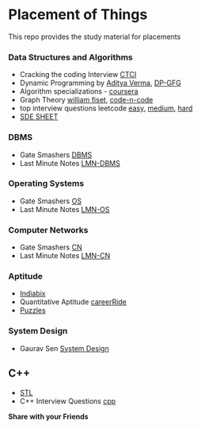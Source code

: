 # Placement of Things

This repo provides the study material for placements

### Data Structures and Algorithms

- Cracking the coding Interview [CTCI]
- Dynamic Programming by [Aditya Verma], [DP-GFG]
- Algorithm specializations - [coursera]
- Graph Theory [william fiset], [code-n-code]
- top interview questions leetcode [easy], [medium], [hard]
- [SDE SHEET]

### DBMS
- Gate Smashers [DBMS]
- Last Minute Notes [LMN-DBMS]

### Operating Systems
- Gate Smashers [OS]
- Last Minute Notes [LMN-OS]

### Computer Networks
- Gate Smashers [CN]
- Last Minute Notes [LMN-CN]

### Aptitude
- [Indiabix]
-  Quantitative Aptitude [careerRide] 
-  [Puzzles]

### System Design
- Gaurav Sen [System Design]

## C++
- [STL] 
- C++ Interview Questions [cpp]

**Share with your Friends**

[//]: # (These are reference links used in the body of this note and get stripped out when the markdown processor does its job. There is no need to format nicely because it shouldn't be seen. Thanks SO - http://stackoverflow.com/questions/4823468/store-comments-in-markdown-syntax)

   [Aditya Verma]: <https://www.youtube.com/playlist?list=PL_z_8CaSLPWekqhdCPmFohncHwz8TY2Go>
   [coursera]: <https://www.coursera.org/specializations/algorithms>
   [william fiset]: <https://www.youtube.com/playlist?list=PLDV1Zeh2NRsDGO4--qE8yH72HFL1Km93P>
   [code-n-code]: <https://www.youtube.com/playlist?list=PL2q4fbVm1Ik6DCzm9XZJbNwyHtHGclcEh>
   [DP-GFG]: <https://www.geeksforgeeks.org/overlapping-subproblems-property-in-dynamic-programming-dp-1/>
   [easy]: <https://leetcode.com/explore/featured/card/top-interview-questions-easy/>
   [medium]: <https://leetcode.com/explore/featured/card/top-interview-questions-medium/>
   [hard]: <https://leetcode.com/explore/interview/card/top-interview-questions-hard/>
   [DBMS]: <https://www.youtube.com/playlist?list=PLxCzCOWd7aiFAN6I8CuViBuCdJgiOkT2Y>
   [OS]: <https://www.youtube.com/playlist?list=PLxCzCOWd7aiGz9donHRrE9I3Mwn6XdP8p>
   [SDE SHEET]: <https://docs.google.com/document/d/1SM92efk8oDl8nyVw8NHPnbGexTS9W-1gmTEYfEurLWQ/edit>
   [CTCI]: <https://github.com/VaibhavSaraf/Placement-of-Things/raw/main/Data%20Structures%20%26%20Algorithms/Cracking%20the%20Coding%20Interview%2C%206th%20Edition%20189%20Programming%20Questions%20and%20Solutions.pdf>
   [CN]: <https://www.youtube.com/playlist?list=PLxCzCOWd7aiGFBD2-2joCpWOLUrDLvVV_>
   [LMN-CN]: <https://www.geeksforgeeks.org/last-minute-notes-computer-network/>
   [LMN-OS]: <https://www.geeksforgeeks.org/last-minute-notes-operating-systems/>
   [LMN-DBMS]: <https://www.geeksforgeeks.org/last-minute-notes-dbms/>
   [Indiabix]: <https://www.indiabix.com/>
   [careerRide]: <https://www.youtube.com/playlist?list=PLpyc33gOcbVA4qXMoQ5vmhefTruk5t9lt>
   [System Design]: <https://www.youtube.com/playlist?list=PLMCXHnjXnTnvo6alSjVkgxV-VH6EPyvoX>
   [STL]: <https://www.youtube.com/playlist?list=PLk6CEY9XxSIA-xo3HRYC3M0Aitzdut7AA>
   [cpp]: <https://www.youtube.com/playlist?list=PLk6CEY9XxSIDy8qVHZV-Nf-r9f2BkRZ6p>
   [Puzzles]: <https://www.geeksforgeeks.org/puzzles/>
   
